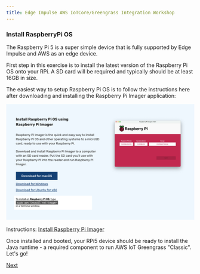 ```yaml
---
title: Edge Impulse AWS IoTCore/Greengrass Integration Workshop
---
```


### Install RaspberryPi OS

The Raspberry Pi 5 is a super simple device that is fully supported by Edge Impulse and AWS as an edge device. 

First step in this exercise is to install the latest version of the Raspberry Pi OS onto your RPi. A SD card will be required and typically should be at least 16GB in size. 

The easiest way to setup Raspberry Pi OS is to follow the instructions here after downloading and installing the Raspberry Pi Imager application:

![Raspberry Pi Imager](RPi_Imager.png)

Instructions: [Install Raspberry Pi Imager](https://www.raspberrypi.com/software/)

Once installed and booted, your RPi5 device should be ready to install the Java runtime - a required component to run AWS IoT Greengrass "Classic".  Let's go!

[Next](../2_EdgeImpulseProjectBuild/EdgeImpulseProjectBuild.md)